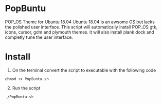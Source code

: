 # PopBuntu
POP_OS Theme for Ubuntu 18.04
Ubuntu 18.04 is an awsome OS but lacks the polished user interface.
This script will automatically install POP_OS gtk, icons, cursor, gdm and plymouth themes.
It will also install plank dock and completly tune the user interface.

# Install
1. On the terminal convert the script to executable with the following code
```
chmod +x PopBuntu.sh
```
2. Run the script
```
./PopBuntu.sh
```
